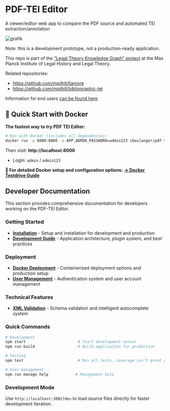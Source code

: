 # PDF-TEI Editor

A viewer/editor web app to compare the PDF source and automated TEI extraction/annotation

![grafik](https://github.com/user-attachments/assets/864185f5-864a-439f-806c-537267470c46)

Note: this is a development prototype, not a production-ready application.

This repo is part of the ["Legal Theory Knowledge Graph" project](https://www.lhlt.mpg.de/2514927/03-boulanger-legal-theory-graph)
at the Max Planck Institute of Legal History and Legal Theory.

Related repositories:

- <https://github.com/mpilhlt/llamore>
- <https://github.com/mpilhlt/bibliographic-tei>

Information for end users [can be found here](./docs/index.md)

## 🚀 Quick Start with Docker

**The fastest way to try PDF TEI Editor:**

```bash
# Run with Docker (includes all dependencies)
docker run -p 8000:8000 -e APP_ADMIN_PASSWORD=admin123 cboulanger/pdf-tei-editor:latest
```

Then visit: **http://localhost:8000**
- Login: `admin` / `admin123`

**📖 For detailed Docker setup and configuration options:** [**→ Docker Testdrive Guide**](docs/testdrive-docker.md)

## Developer Documentation

This section provides comprehensive documentation for developers working on the PDF-TEI Editor.

### Getting Started
- **[Installation](docs/installation.md)** - Setup and installation for development and production
- **[Development Guide](docs/development.md)** - Application architecture, plugin system, and best practices

### Deployment
- **[Docker Deployment](docs/docker-deployment.md)** - Containerized deployment options and production setup
- **[User Management](docs/user-management.md)** - Authentication system and user account management

### Technical Features
- **[XML Validation](docs/xml-validation.md)** - Schema validation and intelligent autocomplete system

### Quick Commands

```bash
# Development
npm start                       # Start development server
npm run build                   # Build application for production

# Testing
npm test                        # Run all tests, coverage isn't great yet

# User management
npm run manage help            # Management help
```

### Development Mode
Use `http://localhost:3001?dev` to load source files directly for faster development iteration.

